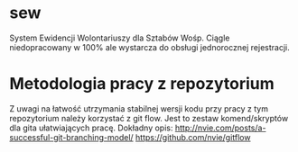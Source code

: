 sew
===

System Ewidencji Wolontariuszy dla Sztabów Wośp.
Ciągle niedopracowany w 100% ale wystarcza do obsługi jednorocznej rejestracji.

Metodologia pracy z repozytorium
================================

Z uwagi na łatwość utrzymania stabilnej wersji kodu przy pracy z tym repozytorium należy korzystać z git flow.
Jest to zestaw komend/skryptów dla gita ułatwiających pracę. Dokładny opis:
http://nvie.com/posts/a-successful-git-branching-model/
https://github.com/nvie/gitflow

